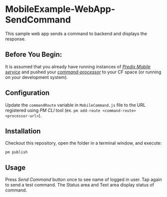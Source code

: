 # MobileExample-WebApp-SendCommand
This sample web app sends a command to backend and displays the response.

## Before You Begin:
It is assumed that you already have running instances of [_Predix Mobile service_](https://www.predix.io/docs#rae4EfJ6) and pushed your [_command-processor_](https://github.com/PredixDev/MobileExample-Microservice-CommandProcessor) to your CF space (or running on your development system).  

## Configuration

Update the `commandRoute` variable in `MobileCommand.js` file to the URL registered using _PM CLI_ tool (ex. `pm add-route <command-route> <processor-url>`).

## Installation

Checkout this repository, open the folder in a terminal window, and execute:

```
pm publish
```

## Usage
Press _Send Command_ button once to see name of logged in user. Tap again to send a test command. The Status area and Text area display status of command.
